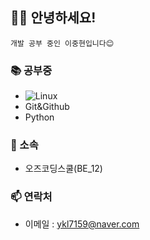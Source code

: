 ## 🙋‍♂️ 안녕하세요! 

    개발 공부 중인 이중현입니다😊

### 📚 공부중
  - ![Linux](https://img.shields.io/badge/Linux-FCC624?style=for-the-badge&logo=linux&logoColor=black)
  - Git&Github
  - Python
### 🏢 소속
  - 오즈코딩스쿨(BE_12)
### 📫 연락처
  - 이메일 : ykl7159@naver.com
